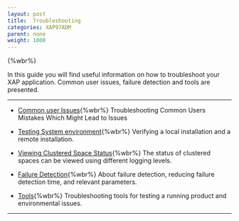 ```yaml
---
layout: post
title:  Troubleshooting
categories: XAP97ADM
parent: none
weight: 1000
---
```


{%wbr%}

In this guide you will find useful information on how to troubleshoot your XAP application. Common user issues, failure detection and tools are presented.

<hr/>


- [Common user Issues](./troubleshooting-common-user-issues.html){%wbr%}
Troubleshooting Common Users Mistakes Which Might Lead to Issues

- [Testing System environment](./troubleshooting-testing-system-environment.html){%wbr%}
Verifying a local installation and a remote installation.

- [Viewing Clustered Space Status](./troubleshooting-viewing-clustered-space-status.html){%wbr%}
The status of clustered spaces can be viewed using different logging levels.

- [Failure Detection](./troubleshooting-failure-detection.html){%wbr%}
About failure detection, reducing failure detection time, and relevant parameters.

- [Tools](./troubleshooting-tools.html){%wbr%}
Troubleshooting tools for testing a running product and environmental issues.

<hr/>